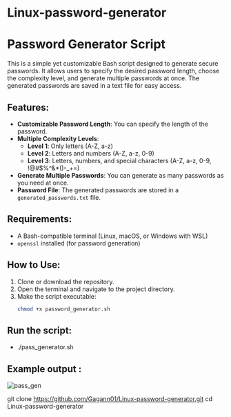 # Linux-password-generator

# Password Generator Script

This is a simple yet customizable Bash script designed to generate secure passwords. It allows users to specify the desired password length, choose the complexity level, and generate multiple passwords at once. The generated passwords are saved in a text file for easy access.

## Features:
- **Customizable Password Length**: You can specify the length of the password.
- **Multiple Complexity Levels**:
  - **Level 1**: Only letters (A-Z, a-z)
  - **Level 2**: Letters and numbers (A-Z, a-z, 0-9)
  - **Level 3**: Letters, numbers, and special characters (A-Z, a-z, 0-9, !@#$%^&*()-_+=)
- **Generate Multiple Passwords**: You can generate as many passwords as you need at once.
- **Password File**: The generated passwords are stored in a `generated_passwords.txt` file.

## Requirements:
- A Bash-compatible terminal (Linux, macOS, or Windows with WSL)
- `openssl` installed (for password generation)

## How to Use:
1. Clone or download the repository.
2. Open the terminal and navigate to the project directory.
3. Make the script executable:
   ```bash
   chmod +x password_generator.sh
## Run the script:
- ./pass_generator.sh

## Example output :
![pass_gen](https://github.com/user-attachments/assets/28609ac0-7c2b-4a46-aae5-b7db75b3f14c)

git clone https://github.com/Gagann01/Linux-password-generator.git
cd Linux-password-generator



